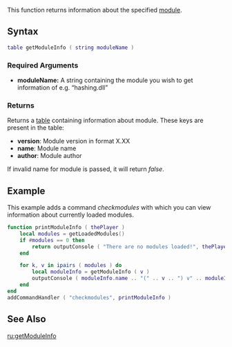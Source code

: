 This function returns information about the specified [module](/docs/Modules.md "wikilink").

Syntax
------

``` lua
table getModuleInfo ( string moduleName )
```

### Required Arguments

-   **moduleName:** A string containing the module you wish to get information of e.g. “hashing.dll”

### Returns

Returns a [table](/docs/table.md "wikilink") containing information about module. These keys are present in the table:

-   **version**: Module version in format X.XX
-   **name**: Module name
-   **author**: Module author

If invalid name for module is passed, it will return *false*.

Example
-------

This example adds a command *checkmodules* with which you can view information about currently loaded modules.

``` lua
function printModuleInfo ( thePlayer )
    local modules = getLoadedModules()
    if #modules == 0 then
        return outputConsole ( "There are no modules loaded!", thePlayer ) -- Return as no module is loaded, the for has nothing todo
    end

    for k, v in ipairs ( modules ) do
        local moduleInfo = getModuleInfo ( v )
        outputConsole ( moduleInfo.name .. "(" .. v .. ") v" .. moduleInfo.version .. ", author: " .. moduleInfo.author, thePlayer )
    end
end
addCommandHandler ( "checkmodules", printModuleInfo )
```

See Also
--------

[ru:getModuleInfo](/docs/ru:getModuleInfo.md "wikilink")
